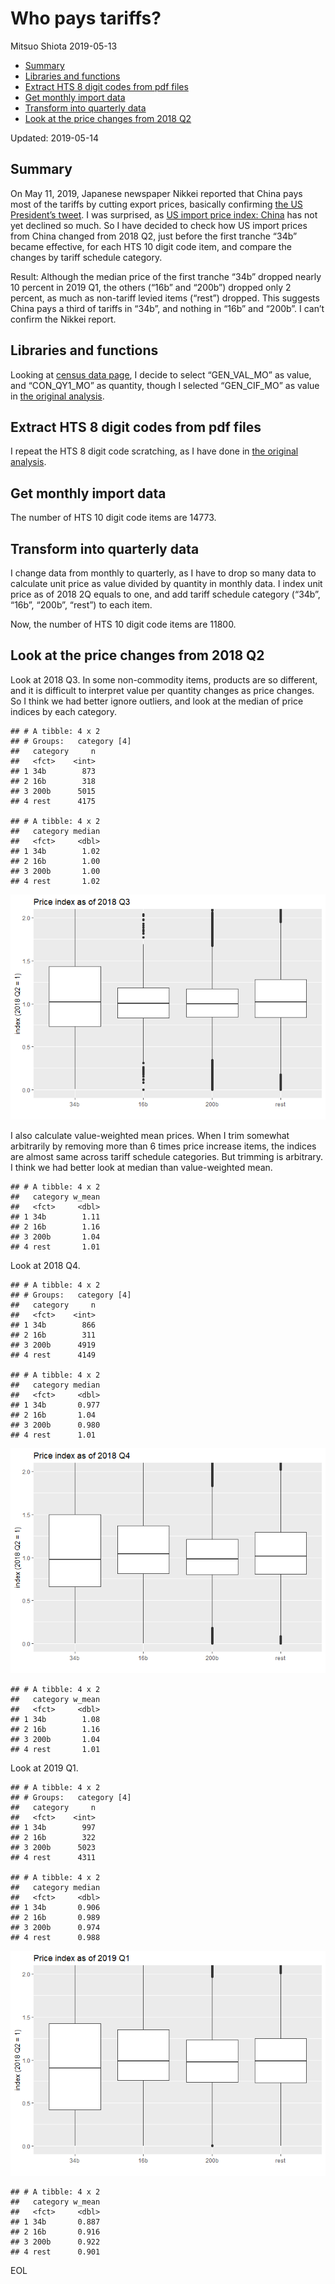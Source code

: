 Who pays tariffs?
================
Mitsuo Shiota
2019-05-13

  - [Summary](#summary)
  - [Libraries and functions](#libraries-and-functions)
  - [Extract HTS 8 digit codes from pdf
    files](#extract-hts-8-digit-codes-from-pdf-files)
  - [Get monthly import data](#get-monthly-import-data)
  - [Transform into quarterly data](#transform-into-quarterly-data)
  - [Look at the price changes from 2018
    Q2](#look-at-the-price-changes-from-2018-q2)

Updated: 2019-05-14

## Summary

On May 11, 2019, Japanese newspaper Nikkei reported that China pays most
of the tariffs by cutting export prices, basically confirming [the US
President’s
tweet](https://twitter.com/realDonaldTrump/status/1126815126584266753).
I was surprised, as [US import price index:
China](https://fred.stlouisfed.org/series/CHNTOT) has not yet declined
so much. So I have decided to check how US import prices from China
changed from 2018 Q2, just before the first tranche “34b” became
effective, for each HTS 10 digit code item, and compare the changes by
tariff schedule category.

Result: Although the median price of the first tranche “34b” dropped
nearly 10 percent in 2019 Q1, the others (“16b” and “200b”) dropped only
2 percent, as much as non-tariff levied items (“rest”) dropped. This
suggests China pays a third of tariffs in “34b”, and nothing in “16b”
and “200b”. I can’t confirm the Nikkei report.

## Libraries and functions

Looking at [census data
page](https://api.census.gov/data/timeseries/intltrade/imports/hs/variables.html),
I decide to select “GEN\_VAL\_MO” as value, and “CON\_QY1\_MO” as
quantity, though I selected “GEN\_CIF\_MO” as value in [the original
analysis](README.md).

## Extract HTS 8 digit codes from pdf files

I repeat the HTS 8 digit code scratching, as I have done in [the
original analysis](README.md).

## Get monthly import data

The number of HTS 10 digit code items are 14773.

## Transform into quarterly data

I change data from monthly to quarterly, as I have to drop so many data
to calculate unit price as value divided by quantity in monthly data. I
index unit price as of 2018 2Q equals to one, and add tariff schedule
category (“34b”, “16b”, “200b”, “rest”) to each item.

Now, the number of HTS 10 digit code items are 11800.

## Look at the price changes from 2018 Q2

Look at 2018 Q3. In some non-commodity items, products are so different,
and it is difficult to interpret value per quantity changes as price
changes. So I think we had better ignore outliers, and look at the
median of price indices by each category.

    ## # A tibble: 4 x 2
    ## # Groups:   category [4]
    ##   category     n
    ##   <fct>    <int>
    ## 1 34b        873
    ## 2 16b        318
    ## 3 200b      5015
    ## 4 rest      4175

    ## # A tibble: 4 x 2
    ##   category median
    ##   <fct>     <dbl>
    ## 1 34b        1.02
    ## 2 16b        1.00
    ## 3 200b       1.00
    ## 4 rest       1.02

![](Who-pays_files/figure-gfm/boxplot_2018_Q3-1.png)<!-- -->

I also calculate value-weighted mean prices. When I trim somewhat
arbitrarily by removing more than 6 times price increase items, the
indices are almost same across tariff schedule categories. But trimming
is arbitrary. I think we had better look at median than value-weighted
mean.

    ## # A tibble: 4 x 2
    ##   category w_mean
    ##   <fct>     <dbl>
    ## 1 34b        1.11
    ## 2 16b        1.16
    ## 3 200b       1.04
    ## 4 rest       1.01

Look at 2018 Q4.

    ## # A tibble: 4 x 2
    ## # Groups:   category [4]
    ##   category     n
    ##   <fct>    <int>
    ## 1 34b        866
    ## 2 16b        311
    ## 3 200b      4919
    ## 4 rest      4149

    ## # A tibble: 4 x 2
    ##   category median
    ##   <fct>     <dbl>
    ## 1 34b       0.977
    ## 2 16b       1.04 
    ## 3 200b      0.980
    ## 4 rest      1.01

![](Who-pays_files/figure-gfm/boxplot_2018_Q4-1.png)<!-- -->

    ## # A tibble: 4 x 2
    ##   category w_mean
    ##   <fct>     <dbl>
    ## 1 34b        1.08
    ## 2 16b        1.16
    ## 3 200b       1.04
    ## 4 rest       1.01

Look at 2019 Q1.

    ## # A tibble: 4 x 2
    ## # Groups:   category [4]
    ##   category     n
    ##   <fct>    <int>
    ## 1 34b        997
    ## 2 16b        322
    ## 3 200b      5023
    ## 4 rest      4311

    ## # A tibble: 4 x 2
    ##   category median
    ##   <fct>     <dbl>
    ## 1 34b       0.906
    ## 2 16b       0.989
    ## 3 200b      0.974
    ## 4 rest      0.988

![](Who-pays_files/figure-gfm/boxplot_2019_Q1-1.png)<!-- -->

    ## # A tibble: 4 x 2
    ##   category w_mean
    ##   <fct>     <dbl>
    ## 1 34b       0.887
    ## 2 16b       0.916
    ## 3 200b      0.922
    ## 4 rest      0.901

EOL
